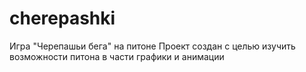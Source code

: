 # cherepashki
Игра "Черепашьи бега" на питоне
Проект создан с целью изучить возможности питона в части графики и анимации
